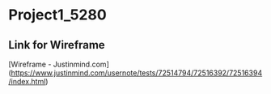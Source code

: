 # Project1_5280

## Link for Wireframe
[Wireframe - Justinmind.com] (https://www.justinmind.com/usernote/tests/72514794/72516392/72516394/index.html)
